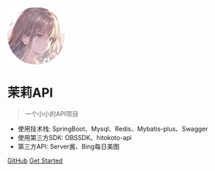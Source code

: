 ![logo](头像.webp)

# 茉莉API

> 一个小小的API项目

* 使用技术栈: SpringBoot、Mysql、Redis、Mybatis-plus、Swagger
* 使用第三方SDK: OBSSDK、hitokoto-api
* 第三方API: Server酱、Bing每日美图

[GitHub](https://github.com/LeagueJhin/api)
[Get Started](#quick-start)

